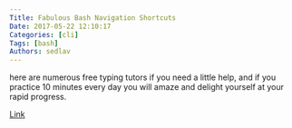 ```yaml
---
Title: Fabulous Bash Navigation Shortcuts
Date: 2017-05-22 12:10:17
Categories: [cli]
Tags: [bash]
Authors: sedlav
---
```


here are numerous free typing tutors if you need a little help, and if you practice 10 minutes every day you will amaze and delight yourself at your rapid progress.

[Link](https://www.linux.com/learn/intro-to-linux/2017/4/fabulous-bash-navigation-shortcuts)
